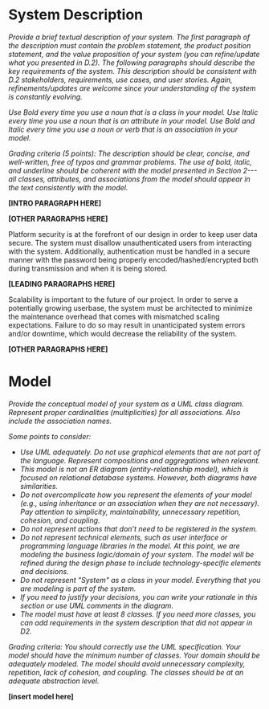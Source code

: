 # System Description
*Provide a brief textual description of your system. The first paragraph of the description must contain the problem statement, the product position statement, and the value proposition of your system (you can refine/update what you presented in D.2). The following paragraphs should describe the key requirements of the system. This description should be consistent with D.2 stakeholders, requirements, use cases, and user stories. Again, refinements/updates are welcome since your understanding of the system is constantly evolving.*

*Use Bold every time you use a noun that is a class in your model. Use Italic every time you use a noun that is an attribute in your model. Use Bold and Italic every time you use a noun or verb that is an association in your model.* 

*Grading criteria (5 points): The description should be clear, concise, and well-written, free of typos and grammar problems. The use of bold, italic, and underline should be coherent with the model presented in Section 2---all classes, attributes, and associations from the model should appear in the text consistently with the model.*

**[INTRO PARAGRAPH HERE]**

**[OTHER PARAGRAPHS HERE]**

Platform security is at the forefront of our design in order to keep user data secure. The system must disallow unauthenticated users from interacting with the system. Additionally, authentication must be handled in a secure manner with the password being properly encoded/hashed/encrypted both during transmission and when it is being stored.

**[LEADING PARAGRAPHS HERE]**

Scalability is important to the future of our project. In order to serve a potentially growing userbase, the system must be architected to minimize the maintenance overhead that comes with mismatched scaling expectations. Failure to do so may result in unanticipated system errors and/or downtime, which would decrease the reliability of the system.

**[OTHER PARAGRAPHS HERE]**

# Model
*Provide the conceptual model of your system as a UML class diagram. Represent proper cardinalities (multiplicities) for all associations. Also include the association names.* 

*Some points to consider:*

- *Use UML adequately. Do not use graphical elements that are not part of the language. Represent compositions and aggregations when relevant.*
- *This model is not an ER diagram (entity-relationship model), which is focused on relational database systems. However, both diagrams have similarities.* 
- *Do not overcomplicate how you represent the elements of your model (e.g., using inheritance or an association when they are not necessary). Pay attention to simplicity, maintainability, unnecessary repetition, cohesion, and coupling.*
- *Do not represent actions that don’t need to be registered in the system.* 
- *Do not represent technical elements, such as user interface or programming language libraries in the model. At this point, we are modeling the business logic/domain of your system. The model will be refined during the design phase to include technology-specific elements and decisions.* 
- *Do not represent "System" as a class in your model. Everything that you are modeling is part of the system.*
- *If you need to justify your decisions, you can write your rationale in this section or use UML comments in the diagram.*
- *The model must have at least 8 classes. If you need more classes, you can add requirements in the system description that did not appear in D2.*

*Grading criteria: You should correctly use the UML specification. Your model should have the minimum number of classes. Your domain should be adequately modeled. The model should avoid unnecessary complexity, repetition, lack of cohesion, and coupling. The classes should be at an adequate abstraction level.*

**[insert model here]**
